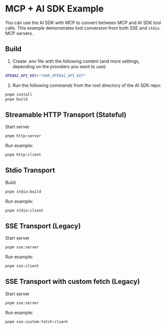 # MCP + AI SDK Example

You can use the AI SDK with MCP to convert between MCP and AI SDK tool calls.
This example demonstrates tool conversion from both SSE and `stdio` MCP servers.

## Build

1. Create .env file with the following content (and more settings, depending on the providers you want to use):

```sh
OPENAI_API_KEY="YOUR_OPENAI_API_KEY"
```

2. Run the following commands from the root directory of the AI SDK repo:

```sh
pnpm install
pnpm build
```

## Streamable HTTP Transport (Stateful)

Start server

```sh
pnpm http:server
```

Run example:

```sh
pnpm http:client
```

## Stdio Transport

Build

```sh
pnpm stdio:build
```

Run example:

```sh
pnpm stdio:client
```

## SSE Transport (Legacy)

Start server

```sh
pnpm sse:server
```

Run example:

```sh
pnpm sse:client
```

## SSE Transport with custom fetch (Legacy)

Start server

```sh
pnpm sse:server
```

Run example:

```sh
pnpm sse-custom-fetch:client
```
